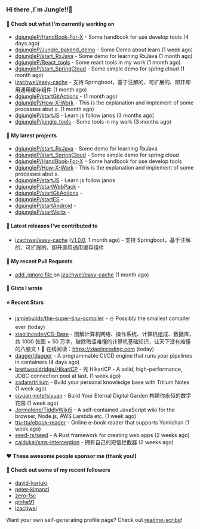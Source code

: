 ### Hi there ,I`m Jungle!!👋

#### 👷 Check out what I'm currently working on

- [dgjungleP/HandBook-For-X](https://github.com/dgjungleP/HandBook-For-X) - Some handbook for use develop tools (4 days ago)
- [dgjungleP/Jungle_bakend_demo](https://github.com/dgjungleP/Jungle_bakend_demo) - Some Demo about learn (1 week ago)
- [dgjungleP/start_RxJava](https://github.com/dgjungleP/start_RxJava) - Some demo for learning RxJava (1 month ago)
- [dgjungleP/React_tools](https://github.com/dgjungleP/React_tools) - Some react tools in my work (1 month ago)
- [dgjungleP/start_SpringCloud](https://github.com/dgjungleP/start_SpringCloud) - Some simple demo for spring cloud  (1 month ago)
- [izachwei/easy-cache](https://github.com/izachwei/easy-cache) - 支持 Springboot，基于注解的、可扩展的、即开即用通用缓存组件 (1 month ago)
- [dgjungleP/startGitActions](https://github.com/dgjungleP/startGitActions) -  (1 month ago)
- [dgjungleP/How-X-Work](https://github.com/dgjungleP/How-X-Work) - This is the explanation and implement of some processes abut x. (1 month ago)
- [dgjungleP/startJS](https://github.com/dgjungleP/startJS) - Learn js follow janos (3 months ago)
- [dgjungleP/jungle_tools](https://github.com/dgjungleP/jungle_tools) - Some tools in my work (3 months ago)

#### 🌱 My latest projects

- [dgjungleP/start_RxJava](https://github.com/dgjungleP/start_RxJava) - Some demo for learning RxJava
- [dgjungleP/start_SpringCloud](https://github.com/dgjungleP/start_SpringCloud) - Some simple demo for spring cloud 
- [dgjungleP/HandBook-For-X](https://github.com/dgjungleP/HandBook-For-X) - Some handbook for use develop tools
- [dgjungleP/How-X-Work](https://github.com/dgjungleP/How-X-Work) - This is the explanation and implement of some processes abut x.
- [dgjungleP/startJS](https://github.com/dgjungleP/startJS) - Learn js follow janos
- [dgjungleP/startWebPack](https://github.com/dgjungleP/startWebPack) - 
- [dgjungleP/startGitActions](https://github.com/dgjungleP/startGitActions) - 
- [dgjungleP/startES](https://github.com/dgjungleP/startES) - 
- [dgjungleP/startAndroid](https://github.com/dgjungleP/startAndroid) - 
- [dgjungleP/startVertx](https://github.com/dgjungleP/startVertx) - 

#### 🔭 Latest releases I've contributed to

- [izachwei/easy-cache](https://github.com/izachwei/easy-cache) ([v1.0.0](https://github.com/izachwei/easy-cache/releases/tag/v1.0.0), 1 month ago) - 支持 Springboot，基于注解的、可扩展的、即开即用通用缓存组件

#### 🔨 My recent Pull Requests

- [add .ignore file ](https://github.com/izachwei/easy-cache/pull/2) on [izachwei/easy-cache](https://github.com/izachwei/easy-cache) (1 month ago)


#### 📓 Gists I wrote


#### ⭐ Recent Stars

- [jamiebuilds/the-super-tiny-compiler](https://github.com/jamiebuilds/the-super-tiny-compiler) - :snowman: Possibly the smallest compiler ever (today)
- [xiaolincoder/CS-Base](https://github.com/xiaolincoder/CS-Base) - 图解计算机网络、操作系统、计算机组成、数据库，共 1000 张图 &#43; 50 万字，破除晦涩难懂的计算机基础知识，让天下没有难懂的八股文！🚀 在线阅读：https://xiaolincoding.com   (today)
- [dagger/dagger](https://github.com/dagger/dagger) - A programmable CI/CD engine that runs your pipelines in containers (4 days ago)
- [brettwooldridge/HikariCP](https://github.com/brettwooldridge/HikariCP) - 光 HikariCP・A solid, high-performance, JDBC connection pool at last. (1 week ago)
- [zadam/trilium](https://github.com/zadam/trilium) - Build your personal knowledge base with Trilium Notes (1 week ago)
- [siyuan-note/siyuan](https://github.com/siyuan-note/siyuan) - Build Your Eternal Digital Garden 构建你永恒的数字花园 (1 week ago)
- [Jermolene/TiddlyWiki5](https://github.com/Jermolene/TiddlyWiki5) - A self-contained JavaScript wiki for the browser, Node.js, AWS Lambda etc. (1 week ago)
- [ttu-ttu/ebook-reader](https://github.com/ttu-ttu/ebook-reader) - Online e-book reader that supports Yomichan (1 week ago)
- [seed-rs/seed](https://github.com/seed-rs/seed) - A Rust framework for creating web apps (2 weeks ago)
- [caidukai/sms-interception](https://github.com/caidukai/sms-interception) - 拥有自己的短信拦截器 (2 weeks ago)

#### ❤️ These awesome people sponsor me (thank you!)


#### 👯 Check out some of my recent followers

- [david-kariuki](https://github.com/david-kariuki)
- [peter-kimanzi](https://github.com/peter-kimanzi)
- [zero-fsc](https://github.com/zero-fsc)
- [pinhe91](https://github.com/pinhe91)
- [izachwei](https://github.com/izachwei)

Want your own self-generating profile page? Check out [readme-scribe](https://github.com/muesli/readme-scribe)!
